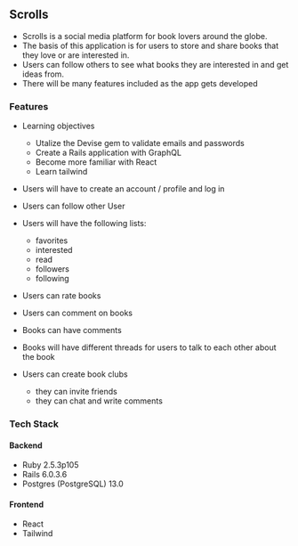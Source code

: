 ## Scrolls

* Scrolls is a social media platform for book lovers around the globe.
* The basis of this application is for users to store and share books that they love or are interested in.
* Users can follow others to see what books they are interested in and get ideas from.
* There will be many features included as the app gets developed

### Features

* Learning objectives
  * Utalize the Devise gem to validate emails and passwords
  * Create a Rails application with GraphQL
  * Become more familiar with React
  * Learn tailwind

* Users will have to create an account / profile and log in
* Users can follow other User
* Users will have the following lists:
  - favorites
  - interested
  - read
  - followers
  - following

* Users can rate books
* Users can comment on books
* Books can have comments
* Books will have different threads for users to talk to each other about the book
* Users can create book clubs
  - they can invite friends 
  - they can chat and write comments

### Tech Stack

#### Backend

* Ruby 2.5.3p105
* Rails 6.0.3.6
* Postgres (PostgreSQL) 13.0

#### Frontend

* React
* Tailwind

